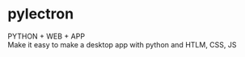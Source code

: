 # pylectron
PYTHON + WEB + APP<br>
Make it easy to make a desktop app with python and HTLM, CSS, JS
